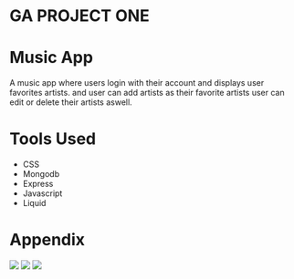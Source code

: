 
# GA PROJECT ONE

# Music App

A music app where users login with their account and displays user favorites artists. and user can add artists  as their favorite artists user can edit or delete their artists aswell.

# Tools Used


- CSS
- Mongodb
- Express
- Javascript
- Liquid

# Appendix



![](https://i.imgur.com/E5F9rpw.jpg)
![](https://i.imgur.com/RXQEMCF.jpg)
![](https://i.imgur.com/nu5ASHd.jpg)


